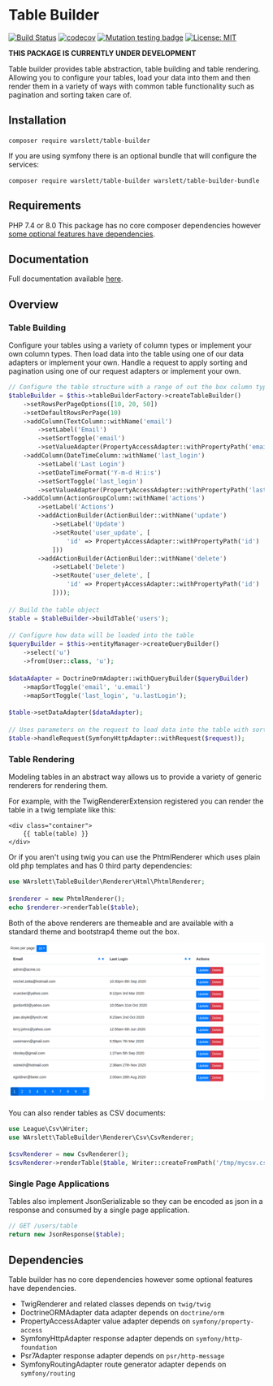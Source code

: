 # Table Builder
[![Build Status](https://circleci.com/gh/warslett/table-builder.png?style=shield)](https://circleci.com/gh/warslett/table-builder)
[![codecov](https://codecov.io/gh/warslett/table-builder/branch/master/graph/badge.svg?token=TLPUHTMP2E)](https://codecov.io/gh/warslett/table-builder)
[![Mutation testing badge](https://img.shields.io/endpoint?style=flat&url=https%3A%2F%2Fbadge-api.stryker-mutator.io%2Fgithub.com%2Fwarslett%2Ftable-builder%2Fmaster)](https://dashboard.stryker-mutator.io/reports/github.com/warslett/table-builder/master)
[![License: MIT](https://img.shields.io/badge/License-MIT-green.svg)](https://opensource.org/licenses/MIT)

**THIS PACKAGE IS CURRENTLY UNDER DEVELOPMENT**

Table builder provides table abstraction, table building and table rendering. Allowing you to configure your tables,
load your data into them and then render them in a variety of ways with common table functionality such as pagination
and sorting taken care of.

## Installation
`composer require warslett/table-builder`

If you are using symfony there is an optional bundle that will configure the services:

`composer require warslett/table-builder warslett/table-builder-bundle`

## Requirements
PHP 7.4 or 8.0
This package has no core composer dependencies however [some optional features have dependencies](#Dependencies).

## Documentation
Full documentation available [here](https://github.com/warslett/table-builder/blob/master/docs/en/index.md).

## Overview

### Table Building
Configure your tables using a variety of column types or implement your own column types. Then load data into the table
using one of our data adapters or implement your own. Handle a request to apply sorting and pagination using one of our
request adapters or implement your own.
``` php
// Configure the table structure with a range of out the box column types
$tableBuilder = $this->tableBuilderFactory->createTableBuilder()
    ->setRowsPerPageOptions([10, 20, 50])
    ->setDefaultRowsPerPage(10)
    ->addColumn(TextColumn::withName('email')
        ->setLabel('Email')
        ->setSortToggle('email')
        ->setValueAdapter(PropertyAccessAdapter::withPropertyPath('email')))
    ->addColumn(DateTimeColumn::withName('last_login')
        ->setLabel('Last Login')
        ->setDateTimeFormat('Y-m-d H:i:s')
        ->setSortToggle('last_login')
        ->setValueAdapter(PropertyAccessAdapter::withPropertyPath('lastLogin')))
    ->addColumn(ActionGroupColumn::withName('actions')
        ->setLabel('Actions')
        ->addActionBuilder(ActionBuilder::withName('update')
            ->setLabel('Update')
            ->setRoute('user_update', [
                'id' => PropertyAccessAdapter::withPropertyPath('id')
            ]))
        ->addActionBuilder(ActionBuilder::withName('delete')
            ->setLabel('Delete')
            ->setRoute('user_delete', [
                'id' => PropertyAccessAdapter::withPropertyPath('id')
            ])));

// Build the table object
$table = $tableBuilder->buildTable('users');

// Configure how data will be loaded into the table
$queryBuilder = $this->entityManager->createQueryBuilder()
    ->select('u')
    ->from(User::class, 'u');

$dataAdapter = DoctrineOrmAdapter::withQueryBuilder($queryBuilder)
    ->mapSortToggle('email', 'u.email')
    ->mapSortToggle('last_login', 'u.lastLogin');

$table->setDataAdapter($dataAdapter);

// Uses parameters on the request to load data into the table with sorting and pagination
$table->handleRequest(SymfonyHttpAdapter::withRequest($request));
```

### Table Rendering
Modeling tables in an abstract way allows us to provide a variety of generic renderers for rendering them. 

For example, with the TwigRendererExtension registered you can render the table in a twig template like this:
``` twig
<div class="container">
    {{ table(table) }}
</div>
```

Or if you aren't using twig you can use the PhtmlRenderer which uses plain old php templates and has 0 third party
dependencies:
``` php
use WArslett\TableBuilder\Renderer\Html\PhtmlRenderer;

$renderer = new PhtmlRenderer();
echo $renderer->renderTable($table);
```

Both of the above renderers are themeable and are available with a standard theme and bootstrap4 theme out the box.

![rendered table](https://github.com/warslett/table-builder/raw/master/docs/img/example.png "Rendered Html Table")

You can also render tables as CSV documents:
```php
use League\Csv\Writer;
use WArslett\TableBuilder\Renderer\Csv\CsvRenderer;

$csvRenderer = new CsvRenderer();
$csvRenderer->renderTable($table, Writer::createFromPath('/tmp/mycsv.csv'));
```

### Single Page Applications
Tables also implement JsonSerializable so they can be encoded as json in a response and consumed by a single page
application.

``` php
// GET /users/table
return new JsonResponse($table);
```

## <a name="Dependencies"></a>Dependencies
Table builder has no core dependencies however some optional features have dependencies.
* TwigRenderer and related classes depends on `twig/twig`
* DoctrineORMAdapter data adapter depends on `doctrine/orm`
* PropertyAccessAdapter value adapter depends on `symfony/property-access`
* SymfonyHttpAdapter response adapter depends on `symfony/http-foundation`
* Psr7Adapter response adapter depends on `psr/http-message`
* SymfonyRoutingAdapter route generator adapter depends on `symfony/routing`
